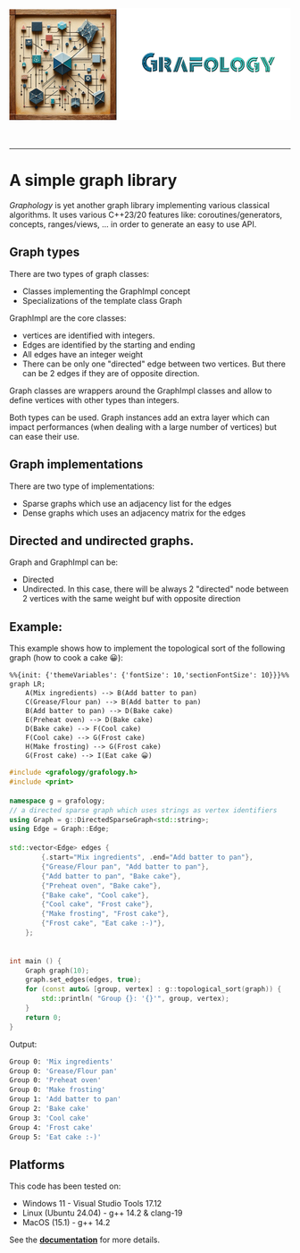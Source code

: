<div align="center">
	<img 
		src="docs/imgs/logo.png" 
		alt="Grafology logo"
        height="200px"
        width="533px"
		/>
</div>
<br/>
<br/>
<hr/>

# A simple graph library
*Graphology* is yet another graph library implementing various classical algorithms. It uses various C++23/20 features like: coroutines/generators, concepts, ranges/views, ... in order to generate an easy to use API.

## Graph types
There are two types of graph classes:
- Classes implementing the GraphImpl concept
- Specializations of the template class Graph

GraphImpl are the core classes:
- vertices are identified with integers. 
- Edges are identified by the starting and ending
- All edges have an integer weight
- There can be only one "directed" edge between two vertices. But there can be 2 edges if they are of opposite direction.

Graph classes are wrappers around the GraphImpl classes and allow to define vertices with other types than integers.

Both types can be used. Graph instances add an extra layer which can impact performances (when dealing with a large number of vertices) but can ease their use.

## Graph implementations
There are two type of implementations:
- Sparse graphs which use an adjacency list for the edges
- Dense graphs which uses an adjacency matrix for the edges

## Directed and undirected graphs.
Graph and GraphImpl can be:
- Directed
- Undirected. In this case, there will be always 2 "directed" node between 2 vertices with the same weight buf with opposite direction

## Example: 

This example shows how to implement the topological sort of the following graph (how to cook a cake 😀):

```mermaid
%%{init: {'themeVariables': {'fontSize': 10,'sectionFontSize': 10}}}%%
graph LR;
    A(Mix ingredients) --> B(Add batter to pan) 
    C(Grease/Flour pan) --> B(Add batter to pan) 
    B(Add batter to pan) --> D(Bake cake) 
    E(Preheat oven) --> D(Bake cake) 
    D(Bake cake) --> F(Cool cake) 
    F(Cool cake) --> G(Frost cake) 
    H(Make frosting) --> G(Frost cake) 
    G(Frost cake) --> I(Eat cake 😀) 
```

```C++
#include <grafology/grafology.h>
#include <print>

namespace g = grafology;
// a directed sparse graph which uses strings as vertex identifiers
using Graph = g::DirectedSparseGraph<std::string>;
using Edge = Graph::Edge;

std::vector<Edge> edges {
        {.start="Mix ingredients", .end="Add batter to pan"}, 
        {"Grease/Flour pan", "Add batter to pan"}, 
        {"Add batter to pan", "Bake cake"}, 
        {"Preheat oven", "Bake cake"}, 
        {"Bake cake", "Cool cake"}, 
        {"Cool cake", "Frost cake"}, 
        {"Make frosting", "Frost cake"}, 
        {"Frost cake", "Eat cake :-)"}, 
    };


int main () {
    Graph graph(10);
    graph.set_edges(edges, true);
    for (const auto& [group, vertex] : g::topological_sort(graph)) {
        std::println( "Group {}: '{}'", group, vertex);
    }
    return 0;
}
```
Output:
```bash
Group 0: 'Mix ingredients'
Group 0: 'Grease/Flour pan'
Group 0: 'Preheat oven'
Group 0: 'Make frosting'
Group 1: 'Add batter to pan'
Group 2: 'Bake cake'
Group 3: 'Cool cake'
Group 4: 'Frost cake'
Group 5: 'Eat cake :-)'
```

## Platforms
This code has been tested on:
- Windows 11 - Visual Studio Tools 17.12
- Linux (Ubuntu 24.04) - g++ 14.2 & clang-19
- MacOS (15.1) - g++ 14.2


See the **[documentation](docs/README.md)** for more details.